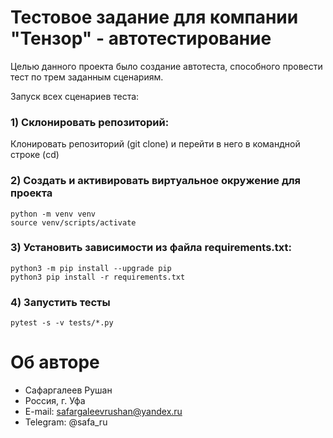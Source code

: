 # Тестовое задание для компании "Тензор" - автотестирование

Целью данного проекта было создание автотеста, способного провести тест по трем заданным сценариям.

Запуск всех сценариев теста:

### 1) Склонировать репозиторий:
Клонировать репозиторий (git clone) и перейти в него в командной строке (cd)

### 2) Создать и активировать виртуальное окружение для проекта
```
python -m venv venv
source venv/scripts/activate
```

### 3) Установить зависимости из файла requirements.txt:
```
python3 -m pip install --upgrade pip
python3 pip install -r requirements.txt
```

### 4) Запустить тесты
```
pytest -s -v tests/*.py
```


# Об авторе
- Сафаргалеев Рушан
- Россия, г. Уфа
- E-mail: safargaleevrushan@yandex.ru
- Telegram: @safa_ru
